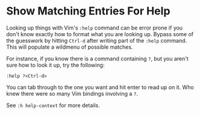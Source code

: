 # Show Matching Entries For Help

Looking up things with Vim's `:help` command can be error prone if you don't
know exactly how to format what you are looking up. Bypass some of the
guesswork by hitting `Ctrl-d` after writing part of the `:help` command.
This will populate a wildmenu of possible matches.

For instance, if you know there is a command containing `?`, but you aren't
sure how to look it up, try the following:

```
:help ?<Ctrl-d>
```

You can tab through to the one you want and hit enter to read up on it. Who
knew there were so many Vim bindings involving a `?`.

See `:h help-context` for more details.
